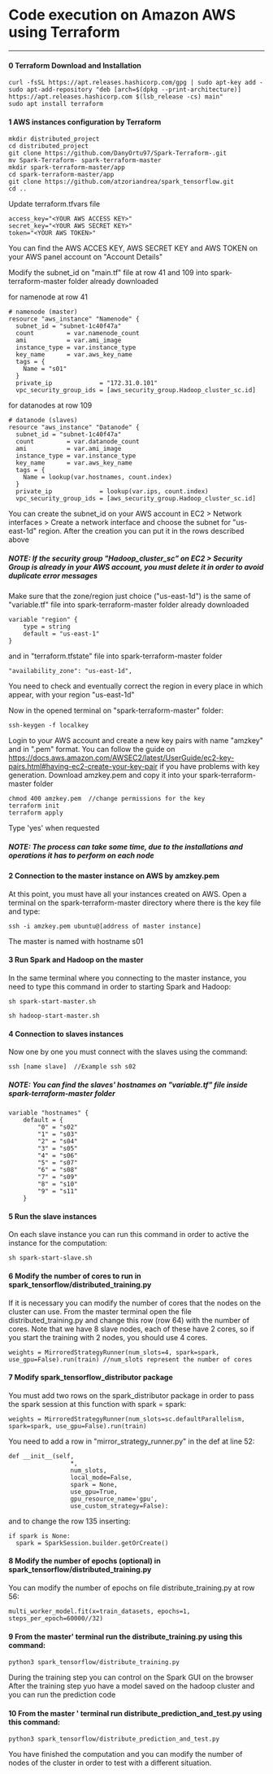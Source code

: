 # Code execution on Amazon AWS using Terraform
---

#### 0 Terraform Download and Installation

```
curl -fsSL https://apt.releases.hashicorp.com/gpg | sudo apt-key add -
sudo apt-add-repository "deb [arch=$(dpkg --print-architecture)] https://apt.releases.hashicorp.com $(lsb_release -cs) main"
sudo apt install terraform
```

#### 1 AWS instances configuration by Terraform
```
mkdir distributed_project
cd distributed_project
git clone https://github.com/DanyOrtu97/Spark-Terraform-.git
mv Spark-Terraform- spark-terraform-master
mkdir spark-terraform-master/app
cd spark-terraform-master/app
git clone https://github.com/atzoriandrea/spark_tensorflow.git
cd ..
```
Update terraform.tfvars file
```
access_key="<YOUR AWS ACCESS KEY>"
secret_key="<YOUR AWS SECRET KEY>"
token="<YOUR AWS TOKEN>"
```
You can find the AWS ACCES KEY, AWS SECRET KEY and AWS TOKEN on your AWS panel account on "Account Details"


Modify the subnet_id on "main.tf" file at row 41 and 109 into spark-terraform-master folder already downloaded

for namenode at row 41
```
# namenode (master)
resource "aws_instance" "Namenode" {
  subnet_id = "subnet-1c40f47a"
  count         = var.namenode_count
  ami           = var.ami_image
  instance_type = var.instance_type
  key_name      = var.aws_key_name
  tags = {
    Name = "s01"
  }
  private_ip             = "172.31.0.101"
  vpc_security_group_ids = [aws_security_group.Hadoop_cluster_sc.id]
```

for datanodes at row 109
```
# datanode (slaves)
resource "aws_instance" "Datanode" {
  subnet_id = "subnet-1c40f47a"
  count         = var.datanode_count
  ami           = var.ami_image
  instance_type = var.instance_type
  key_name      = var.aws_key_name
  tags = {
    Name = lookup(var.hostnames, count.index)
  }
  private_ip             = lookup(var.ips, count.index)
  vpc_security_group_ids = [aws_security_group.Hadoop_cluster_sc.id]
```
You can create the subnet_id on your AWS account in EC2 > Network interfaces > Create a network interface and choose the subnet for "us-east-1d" region.
After the creation you can put it in the rows described above

##### NOTE: If the security group "Hadoop_cluster_sc" on EC2 > Security Group is already in your AWS account, you must delete it in order to avoid duplicate error messages 

Make sure that the zone/region just choice ("us-east-1d") is the same of "variable.tf" file into spark-terraform-master folder already downloaded
```
variable "region" {
    type = string
    default = "us-east-1"
}
```

and in "terraform.tfstate" file into spark-terraform-master folder
```
"availability_zone": "us-east-1d",
```

You need to check and eventually correct the region in every place in which appear, with your region "us-east-1d"


Now in the opened terminal on "spark-terraform-master" folder:

```
ssh-keygen -f localkey
```

Login to your AWS account and create a new key pairs with name "amzkey" and in ".pem" format.
You can follow the guide on https://docs.aws.amazon.com/AWSEC2/latest/UserGuide/ec2-key-pairs.html#having-ec2-create-your-key-pair if you have problems with key generation.
Download amzkey.pem and copy it into your spark-terraform-master folder

```
chmod 400 amzkey.pem  //change permissions for the key
terraform init 
terraform apply
```
Type 'yes' when requested

##### NOTE: The process can take some time, due to the installations and operations it has to perform on each node 

#### 2 Connection to the master instance on AWS by amzkey.pem
At this point, you must have all your instances created on AWS.
Open a terminal on the spark-terraform-master directory where there is the key file and type:
```
ssh -i amzkey.pem ubuntu@[address of master instance]
```
The master is named with hostname s01

#### 3 Run Spark and Hadoop on the master
In the same terminal where you connecting to the master instance, you need to type this command in order to starting Spark and Hadoop:
```
sh spark-start-master.sh
```

```
sh hadoop-start-master.sh
```

#### 4 Connection to slaves instances
Now one by one you must connect with the slaves using the command:
```
ssh [name slave]  //Example ssh s02
```

##### NOTE: You can find the slaves' hostnames on "variable.tf" file inside spark-terraform-master folder
```
variable "hostnames" {
    default = {
        "0" = "s02"
        "1" = "s03"
        "2" = "s04"
        "3" = "s05"
        "4" = "s06"
        "5" = "s07"
        "6" = "s08"
        "7" = "s09"
        "8" = "s10"
        "9" = "s11"
    }
```

#### 5 Run the slave instances
On each slave instance you can run this command in order to active the instance for the computation:
```
sh spark-start-slave.sh
```

#### 6 Modify the number of cores to run in spark_tensorflow/distributed_training.py
If it is necessary you can modify the number of cores that the nodes on the cluster can use. From the master terminal open the file distributed_training.py and change this row (row 64) with the number of cores. 
Note that we have 8 slave nodes, each of these have 2 cores, so if you start the training with 2 nodes, you should use 4 cores.
```
weights = MirroredStrategyRunner(num_slots=4, spark=spark, use_gpu=False).run(train) //num_slots represent the number of cores
```

#### 7 Modify spark_tensorflow_distributor package  
You must add two rows on the spark_distributor package in order to pass the spark session at this function with spark = spark:
```
weights = MirroredStrategyRunner(num_slots=sc.defaultParallelism, spark=spark, use_gpu=False).run(train)
```
You need to add a row in "mirror_strategy_runner.py" in the def at line 52:

```
def __init__(self,
                 *,
                 num_slots,
                 local_mode=False,
                 spark = None,
                 use_gpu=True,
                 gpu_resource_name='gpu',
                 use_custom_strategy=False):
```

and to change the row 135 inserting:
```
if spark is None:
  spark = SparkSession.builder.getOrCreate()
```

#### 8 Modify the number of epochs (optional) in spark_tensorflow/distributed_training.py
You can modify the number of epochs on file distribute_training.py at row 56:
```
multi_worker_model.fit(x=train_datasets, epochs=1, steps_per_epoch=60000//32)
```

#### 9 From the master' terminal run the distribute_training.py using this command:
```
python3 spark_tensorflow/distribute_training.py
```
During the training step you can control on the Spark GUI on the browser 
After the training step yuo have a model saved on the hadoop cluster and you can run the prediction code

#### 10 From the master ' terminal run distribute_prediction_and_test.py using this command:
```
python3 spark_tensorflow/distribute_prediction_and_test.py
```
You have finished the computation and you can modify the number of nodes of the cluster in order to test with a different situation.
